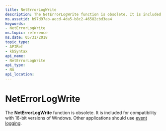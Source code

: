 ```yaml
---
title: NetErrorLogWrite
description: The NetErrorLogWrite function is obsolete. It is included for compatibility with 16-bit versions of Windows. Other applications should use event logging.
ms.assetid: b97d97ab-aecd-4da5-b8c2-46582cbd3ea4
keywords:
- NetErrorLogWrite
ms.topic: reference
ms.date: 05/31/2018
topic_type: 
- APIRef
- kbSyntax
api_name: 
- NetErrorLogWrite
api_type: 
- NA
api_location: 
---
```


# NetErrorLogWrite

The **NetErrorLogWrite** function is obsolete. It is included for compatibility with 16-bit versions of Windows. Other applications should use [event logging](/windows/desktop/EventLog/event-logging).

 

 